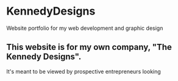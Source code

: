 # KennedyDesigns
Website portfolio for my web development and graphic design

## This website is for my own company, "The Kennedy Designs".
It's meant to be viewed by prospective entrepreneurs looking 
